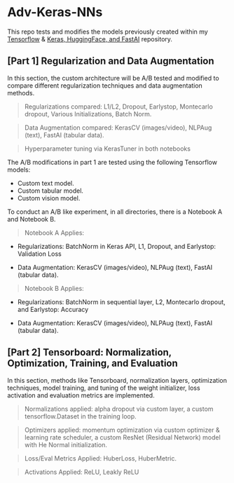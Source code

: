 # Adv-Keras-NNs

This repo tests and modifies the models previously created within my [Tensorflow](https://github.com/Bryan-Az/TF-PyTorch-Jax-NN) & [Keras, HuggingFace, and FastAI](https://github.com/Bryan-Az/Keras-HF-FastAi) repository.

## [Part 1] Regularization and Data Augmentation
In this section, the custom architecture will be A/B tested and modified to compare different regularization techniques and data augmentation methods.

>  Regularizations compared: L1/L2, Dropout, Earlystop, Montecarlo dropout, Various Initializations, Batch Norm.

> Data Augmentation compared: KerasCV (images/video), NLPAug (text), FastAI (tabular data).

> Hyperparameter tuning via KerasTuner in both notebooks

The A/B modifications in part 1 are tested using the following Tensorflow models:

- Custom text model.
- Custom tabular model.
- Custom vision model.

 To conduct an A/B like experiment, in all directories, there is a Notebook A and Notebook B. 
> Notebook A Applies:
- Regularizations: BatchNorm in Keras API, L1, Dropout, and Earlystop: Validation Loss


-  Data Augmentation: KerasCV (images/video), NLPAug (text), FastAI (tabular data).

> Notebook B Applies:
- Regularizations: BatchNorm in sequential layer, L2, Montecarlo dropout, and Earlystop: Accuracy

- Data Augmentation: KerasCV (images/video), NLPAug (text), FastAI (tabular data).

## [Part 2] Tensorboard: Normalization, Optimization, Training, and Evaluation
In this section, methods like Tensorboard, normalization layers, optimization techniques, model training, and tuning of the weight initializer, loss activation and evaluation metrics are implemented.

 > Normalizations applied: alpha dropout via custom layer, a custom tensorflow.Dataset in the training loop.

 > Optimizers applied: momentum optimization via custom optimizer & learning rate scheduler, a custom ResNet (Residual Network) model with He Normal initialization.

 > Loss/Eval Metrics Applied: HuberLoss, HuberMetric.

 > Activations Applied: ReLU, Leakly ReLU
